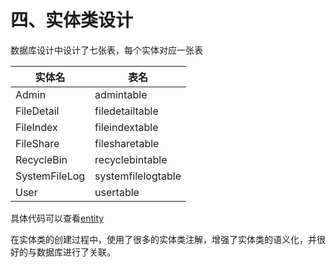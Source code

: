 # 四、实体类设计

数据库设计中设计了七张表，每个实体对应一张表

| 实体名           | 表名                 |
|---------------|--------------------|
| Admin         | admintable         |
| FileDetail    | filedetailtable    |
| FileIndex     | fileindextable     |
| FileShare     | filesharetable     |
| RecycleBin    | recyclebintable    |
| SystemFileLog | systemfilelogtable |
| User          | usertable          |

具体代码可以查看[entity](../src/main/java/com/example/networkdisk/entity)

在实体类的创建过程中，使用了很多的实体类注解，增强了实体类的语义化，并很好的与数据库进行了关联。

